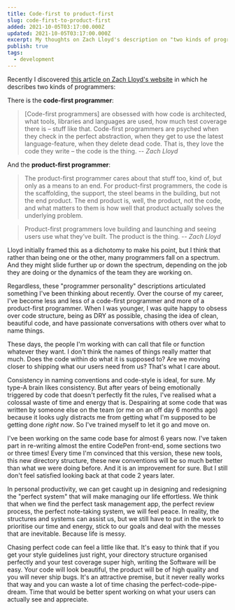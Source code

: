 ```yaml
---
title: Code-first to product-first
slug: code-first-to-product-first
added: 2021-10-05T03:17:00.000Z
updated: 2021-10-05T03:17:00.000Z
excerpt: My thoughts on Zach Lloyd's description on "two kinds of programmers".
publish: true
tags:
  - development
---
```


Recently I discovered [this article on Zach Lloyd's website](https://thezbook.com/code-first-vs-product-first/) in which he describes two kinds of programmers:

There is the **code-first programmer**:

> [Code-first programmers] are obsessed with how code is architected, what tools, libraries and languages are used, how much test coverage there is – stuff like that. Code-first programmers are psyched when they check in the perfect abstraction, when they get to use the latest language-feature, when they delete dead code. That is, they love the code they write – the code is the thing. -- <cite>Zach Lloyd</cite>

And the **product-first programmer**:

> The product-first programmer cares about that stuff too, kind of, but only as a means to an end. For product-first programmers, the code is the scaffolding, the support, the steel beams in the building, but not the end product. The end product is, well, the product, not the code, and what matters to them is how well that product actually solves the underlying problem. 

> Product-first programmers love building and launching and seeing users use what they’ve built. The product is the thing. -- <cite>Zach Lloyd</cite>

Lloyd initially framed this as a dichotomy to make his point, but I think that rather than being one or the other, many programmers fall on a spectrum. And they might slide further up or down the spectrum, depending on the job they are doing or the dynamics of the team they are working on. 

Regardless, these "programmer personality" descriptions articulated something I've been thinking about recently. Over the course of my career, I've become less and less of a code-first programmer and more of a product-first programmer. When I was younger, I was quite happy to obsess over code structure, being as DRY as possible, chasing the idea of clean, beautiful code, and have passionate conversations with others over what to name things.  

These days, the people I'm working with can call that file or function whatever they want. I don't think the names of things really matter that much. Does the code within do what it is supposed to? Are we moving closer to shipping what our users need from us? That's what I care about. 

Consistency in naming conventions and code-style is ideal, for sure. My type-A brain likes consistency. But after years of being emotionally triggered by code that doesn't perfectly fit the rules, I've realised what a colossal waste of time and energy that is. Despairing at some code that was written by someone else on the team (or me on an off day 6 months ago) because it looks ugly distracts me from getting what I'm supposed to be getting done *right now*. So I've trained myself to let it go and move on.

I've been working on the same code base for almost 6 years now. I've taken part in re-writing almost the entire CodePen front-end, some sections two or three times! Every time I'm convinced that this version, these new tools, this new directory structure, these new conventions will be so much better than what we were doing before. And it is an improvement for sure. But I still don't feel satisfied looking back at that code 2 years later.  

In personal productivity, we can get caught up in designing and redesigning the "perfect system" that will make managing our life effortless. We think that when we find the perfect task management app, the perfect review process, the perfect note-taking system, we will feel peace. In reality, the structures and systems can assist us, but we still have to put in the work to prioritise our time and energy, stick to our goals and deal with the messes that are inevitable. Because life is messy.

Chasing perfect code can feel a little like that. It's easy to think that if you get your style guidelines just right, your directory structure organised perfectly and your test coverage super high, writing the Software will be easy. Your code will look beautiful, the product will be of high quality and you will never ship bugs. It's an attractive premise, but it never really works that way and you can waste a lot of time chasing the perfect-code-pipe-dream. Time that would be better spent working on what your users can actually see and appreciate.
